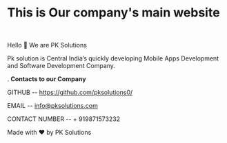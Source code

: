<h1>This is Our company's main website</h1></br>


Hello 👋
 We are PK Solutions


 Pk solution is Central India’s quickly developing Mobile Apps Development and Software Development Company.

.
**Contacts to our Company** 


GITHUB -- https://github.com/pksolutions0/

EMAIL -- info@pksolutions.com

CONTACT NUMBER -- + 919871573232


Made with ❤️ by PK Solutions


